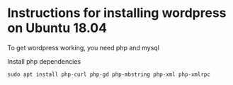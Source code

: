 # Instructions for installing wordpress on Ubuntu 18.04

To get wordpress working, you need php and mysql

Install php dependencies

```sudo apt install php-curl php-gd php-mbstring php-xml php-xmlrpc```